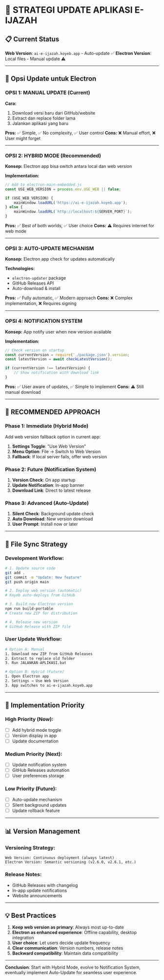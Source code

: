 # 🔄 STRATEGI UPDATE APLIKASI E-IJAZAH

## 📋 Current Status

**Web Version**: `ai-e-ijazah.koyeb.app` - Auto-update ✅
**Electron Version**: Local files - Manual update ⚠️

---

## 🎯 Opsi Update untuk Electron

### **OPSI 1: MANUAL UPDATE (Current)**
**Cara:**
1. Download versi baru dari GitHub/website
2. Extract dan replace folder lama
3. Jalankan aplikasi yang baru

**Pros:** ✅ Simple, ✅ No complexity, ✅ User control
**Cons:** ❌ Manual effort, ❌ User might forget

---

### **OPSI 2: HYBRID MODE (Recommended)**
**Konsep:** Electron app bisa switch antara local dan web version

**Implementation:**
```javascript
// Add to electron-main-embedded.js
const USE_WEB_VERSION = process.env.USE_WEB || false;

if (USE_WEB_VERSION) {
    mainWindow.loadURL('https://ai-e-ijazah.koyeb.app');
} else {
    mainWindow.loadURL(`http://localhost:${SERVER_PORT}`);
}
```

**Pros:** ✅ Best of both worlds, ✅ User choice
**Cons:** ⚠️ Requires internet for web mode

---

### **OPSI 3: AUTO-UPDATE MECHANISM**
**Konsep:** Electron app check for updates automatically

**Technologies:**
- `electron-updater` package
- GitHub Releases API
- Auto-download & install

**Pros:** ✅ Fully automatic, ✅ Modern approach
**Cons:** ❌ Complex implementation, ❌ Requires signing

---

### **OPSI 4: NOTIFICATION SYSTEM**
**Konsep:** App notify user when new version available

**Implementation:**
```javascript
// Check version on startup
const currentVersion = require('./package.json').version;
const latestVersion = await checkLatestVersion();

if (currentVersion !== latestVersion) {
    // Show notification with download link
}
```

**Pros:** ✅ User aware of updates, ✅ Simple to implement
**Cons:** ⚠️ Still manual download

---

## 🚀 RECOMMENDED APPROACH

### **Phase 1: Immediate (Hybrid Mode)**
Add web version fallback option in current app:

1. **Settings Toggle**: "Use Web Version"
2. **Menu Option**: File → Switch to Web Version
3. **Fallback**: If local server fails, offer web version

### **Phase 2: Future (Notification System)**
1. **Version Check**: On app startup
2. **Update Notification**: In-app banner
3. **Download Link**: Direct to latest release

### **Phase 3: Advanced (Auto-Update)**
1. **Silent Check**: Background update check
2. **Auto Download**: New version download
3. **User Prompt**: Install now or later

---

## 📁 File Sync Strategy

### **Development Workflow:**
```bash
# 1. Update source code
git add .
git commit -m "Update: New feature"
git push origin main

# 2. Deploy web version (automatic)
# Koyeb auto-deploys from GitHub

# 3. Build new Electron version
npm run build-portable
# Create new ZIP for distribution

# 4. Release new version
# GitHub Release with ZIP file
```

### **User Update Workflow:**
```bash
# Option A: Manual
1. Download new ZIP from GitHub Releases
2. Extract to replace old folder
3. Run JALANKAN-APLIKASI.bat

# Option B: Hybrid (Future)
1. Open Electron app
2. Settings → Use Web Version
3. App switches to ai-e-ijazah.koyeb.app
```

---

## 🔧 Implementation Priority

### **High Priority (Now):**
- [ ] Add hybrid mode toggle
- [ ] Version display in app
- [ ] Update documentation

### **Medium Priority (Next):**
- [ ] Update notification system
- [ ] GitHub Releases automation
- [ ] User preferences storage

### **Low Priority (Future):**
- [ ] Auto-update mechanism
- [ ] Silent background updates
- [ ] Update rollback feature

---

## 📊 Version Management

### **Versioning Strategy:**
```
Web Version: Continuous deployment (always latest)
Electron Version: Semantic versioning (v2.6.0, v2.6.1, etc.)
```

### **Release Notes:**
- GitHub Releases with changelog
- In-app update notifications
- Website announcements

---

## 💡 Best Practices

1. **Keep web version as primary**: Always most up-to-date
2. **Electron as enhanced experience**: Offline capability, desktop integration
3. **User choice**: Let users decide update frequency
4. **Clear communication**: Version numbers, release notes
5. **Backward compatibility**: Maintain data compatibility

---

**Conclusion**: Start with Hybrid Mode, evolve to Notification System, eventually implement Auto-Update for seamless user experience.